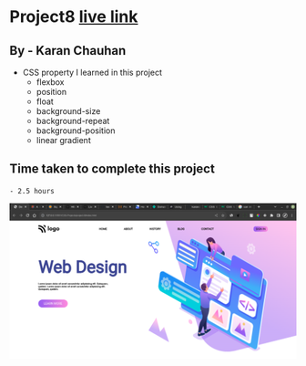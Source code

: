 # Project8 [live link](https://css-projects-08.netlify.app/)

## By - Karan Chauhan

- CSS property I learned in this project
    - flexbox
    - position
    - float
    - background-size
    - background-repeat
    - background-position
    - linear gradient
## Time taken to complete this project
    - 2.5 hours

![image](assignment8.png)